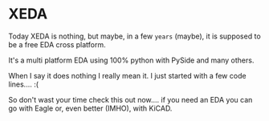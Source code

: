 XEDA
====

Today XEDA is nothing, but maybe, in a few `years` (maybe), it is supposed to be a free EDA cross platform.

It's a multi platform EDA using 100% python with PySide and many others.

When I say it does nothing I really mean it. I just started with a few code lines.... :(

So don't wast your time check this out now.... if you need an EDA you can go with Eagle or, even better (IMHO), with KiCAD.
